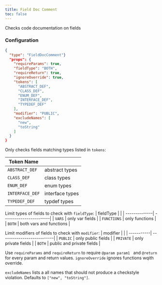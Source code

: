 ```yaml
---
title: Field Doc Comment
toc: false
---
```


Checks code documentation on fields

### Configuration

```json
{
  "type": "FieldDocComment"}
  "props": {
    "requireParams": true,
    "fieldType": "BOTH",
    "requireReturn": true,
    "ignoreOverride": true,
    "tokens": [
      "ABSTRACT_DEF",
      "CLASS_DEF",
      "ENUM_DEF",
      "INTERFACE_DEF",
      "TYPEDEF_DEF"
    ],
    "modifier": "PUBLIC",
    "excludeNames": [
      "new",
      "toString"
    ]
  }
}
```

Only checks fields matching types listed in `tokens`:

| Token Name            |                 |
| --------------------- | ----------------|
| `ABSTRACT_DEF`        | abstract types  |
| `CLASS_DEF`           | class types     |
| `ENUM_DEF`            | enum types      |
| `INTERFACE_DEF`       | interface types |
| `TYPEDEF_DEF`         | typdef types    |

Limit types of fields to check with `fieldType`:
| fieldType     |                         |
| --------------| ------------------------|
| `VARS`        | only var fields         |
| `FUNCTIONS`   | only functions          |
| `BOTH`        | both vars and functions |

Limit modifiers of fields to check with `modifier`:
| modifier   |                            |
| -----------| ---------------------------|
| `PUBLIC`   | only public fields         |
| `PRIVATE`  | only private fields        |
| `BOTH`     | public and private fields  |

Use `requireParams` and `requireReturn` to require `@param param1 ` and `@return ` for every param and return values.
`ignoreOverride` ignores functions wqith override.

`excludeNames` lists a all names that should not produce a checkstyle violation. Defaults to `["new", "toString"]`.
